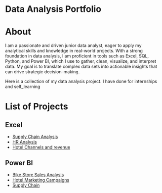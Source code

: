 # Data Analysis Portfolio
# About 
 I am a passionate and driven junior data analyst, eager to apply my analytical skills and knowledge in real-world projects. With a strong foundation in data analysis, I am proficient in tools such as Excel, SQL, Python, and Power BI, which I use to gather, clean, visualize, and interpret data. My goal is to translate complex data sets into actionable insights that can drive strategic decision-making.

 Here is a collection of my data analysis project. I have done for internships and self_learning 

 # List of Projects 
 ## Excel 
  - [Supply Chain Analysis](https://github.com/Saragamil3/Commerce-analysis)
  - [HR Analysis](https://github.com/Saragamil3/HR-Analysis)
  - [Hotel Channels and revenue](https://github.com/Saragamil3/Hotel_Channels_and_revenue)
    
 ## Power BI 
   - [Bike Store Sales Analysis](https://github.com/Saragamil3/Bike-Store-Sales-Analysis)
   - [Hotel Marketing Campaigns](https://github.com/Saragamil3/Hotel-Marketing-Campaigns)
   - [Supply Chain](https://github.com/Saragamil3/Supply-Chain)

     
